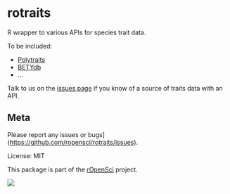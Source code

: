 rotraits
=======

R wrapper to various APIs for species trait data. 

To be included:

* [Polytraits](http://polytraits.lifewatchgreece.eu/download-api)
* [BETYdb](http://www.betydb.org)
* ...

Talk to us on the [issues page](https://github.com/ropensci/rotraits/issues) if you know of a source of traits data with an API. 

## Meta

Please report any issues or bugs](https://github.com/ropensci/rotraits/issues).

License: MIT

This package is part of the [rOpenSci](http://ropensci.org/packages) project.

[![](http://ropensci.org/public_images/github_footer.png)](http://ropensci.org)
